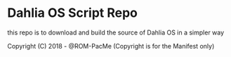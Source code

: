 # Dahlia OS Script Repo

this repo is to download and build the source of Dahlia OS in a simpler way

Copyright (C) 2018 - @ROM-PacMe
(Copyright is for the Manifest only)
